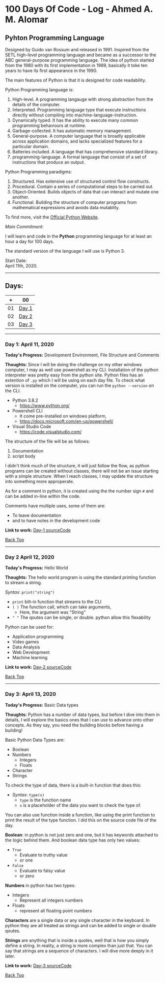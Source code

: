 # 100 Days Of Code - Log - Ahmed A. M. Alomar

## Pyhton Programming Language

Designed by	Guido van Rossum and released in 1991. Inspired from the SETL high-level programming language and became as a successor to the ABC general-purpose programming language. The idea of python started from the 1980 with its first implementation in 1989, basically it toke ten years to have its first appearance in the 1990.

The main features of Python is that it is designed for code readability.

Python Programming language is:

  1. High-level. A programming langauge with strong abstraction from the details of the computer.
  2. Interpreted. Programming language type that execute instructions directly without compiling into machine-language-instruction.
  3. Dynamically typed. It has the ability to execute many common programming behaviours at runtime.
  4. Garbage-collected. It has automatic memory management.
  5. General-purpose. A computer language that is broadly applicable across application domains, and lacks specialized features for a particular domain.
  6. Batteries included. A language that has comprehensive standard library.
  7. programming-language. A formal language that consist of a set of instructions that produce an output.

Python Programming paradigms:

  1. Structured. Has extensive use of structured control flow constructs.
  2. Procedural. Contain a series of computational steps to be carried out.
  3. Object-Oriented. Builds objects of data that can interact and mutate one another.
  4. Functional. Building the structure of computer programs from mathematical expressions and avoids data mutablity.

To find more, visit the [Official Python Website](https://www.python.org/).

*Main Commitment*:

I will learn and code in the **Python** programming language for at least an hour a day for 100 days.

The standard version of the language I will use is Python 3.


Start Date:  
April 11th, 2020.


----
## Days:
|+ |00                              |
|--|--------------------------------|
|01| [Day 1](#day-1-April-11-2020)  |
|02| [Day 2](#day-2-April-12-2020)  |
|03| [Day 3](#day-3-April-13-2020)  |

----
### Day 1: April 11, 2020

**Today's Progress:** Development Environment, File Structure and Comments

**Thoughts:** Since I will be doing the challenge on my other windows computer, I may as well use powershell as my CLI. Installation of the python interpreter was pretty easy from the python site. Python files has an extention of `.py` which I will be using on each day file. To check what version is installed on the computer, you can run the `python --version` on the CLI.

* Python 3.8.2
  * https://www.python.org/
* Powershell CLI
  * It come pre-installed on windows platform,
  * https://docs.microsoft.com/en-us/powershell/
* Visual Studio Code
  * https://code.visualstudio.com/

The structure of the file will be as follows:
  1. Documentation
  2. script body

I didn't think much of the structure, it will just follow the flow, as python programs can be created without classes, there will not be an issue starting with a simple structure. When I reach classes, I may update the structure into something more approperate.

As for a comment in python, it is created using the the number sign `#` and can be added in-line within the code.

Comments have multiple uses, some of them are:

  * To leave documentation
  * and to have notes in the development code

**Link to work:** [Day-1 sourceCode](https://github.com/siralomarahmed/100DaysOfCode/blob/master/SourceCode/Python/day001.py)

[Back Top](#days)

----
### Day 2 April 12, 2020

**Today's Progress:** Hello World

**Thoughts:** The hello world program is using the standard printing function to stream a string.

*Syntax*: `print("string")`

* `print` bilt-in function that streams to the CLI
* `( )` The function call, which can take arguments,
  * Here, the argument was "String"
* `" "` The qoutes can be single, or double. python allow this flexability

Python can be used for:

  * Application programming
  * Video games
  * Data Analysis
  * Web Development
  * Machine learning

**Link to work:** [Day-2 sourceCode](https://github.com/siralomarahmed/100DaysOfCode/blob/master/SourceCode/Python/day002.py)

[Back Top](#days)

----
### Day 3: April 13, 2020

**Today's Progress:** Basic Data types

**Thoughts:** Python has a number of data types, but before I dive into them in details, I will explore the basics ones that I can use to advance onto other concepts. As they say, you need the building blocks before having a building!

Basic Python Data Types are:

  * Boolean
  * Numbers
    * Integers
    * Floats
  * Character
  * Strings

To check the type of data, there is a built-in function that does this:

* *Syntax*: `type(x)`
  * `type` is the function name
  * `x` is a placeholder of the data you want to check the type of.

You can also use function inside a function, like using the print function to print the result of the type function. I did this on the source code file of the day.

**Boolean**: in python is not just zero and one, but it has keywords attached to the logic behind them. And boolean data type has only two values:

* `True`
  * Evaluate to truthy value
  * or one
* `False`
  * Evaluate to falsy value
  * or zero

**Numbers** in python has two types:

* Integers
  * Represent all integers numbers
* Floats
  * represent all floating point numbers

**Characters** are a single data or any single character in the keyboard. In python they are all treated as strings and can be added to single or double qoutes.

**Strings** are anything that is inside a quotes, well that is how you simply define a string. In reality, a string is more complex than just that. You can say that strings are a sequence of characters. I will dive more deeply in it later.

**Link to work:** [Day-3 sourceCode](https://github.com/siralomarahmed/100DaysOfCode/blob/master/SourceCode/Python/day003.py)

[Back Top](#days)
